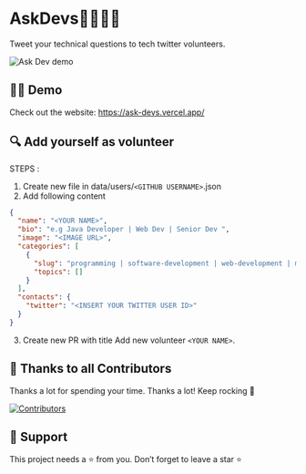# AskDevs👩‍💻👨‍💻
Tweet your technical questions to tech twitter volunteers.

![Ask Dev demo](https://dev-to-uploads.s3.amazonaws.com/uploads/articles/8lh8zorj818yy0zn1ged.gif)

## 👨‍💻 Demo

Check out the website: https://ask-devs.vercel.app/

## 🔍 Add yourself as volunteer
STEPS :
1. Create new file in data/users/`<GITHUB USERNAME>`.json
2. Add following content 
```json
{
  "name": "<YOUR NAME>",
  "bio": "e.g Java Developer | Web Dev | Senior Dev ",
  "image": "<IMAGE URL>",
  "categories": [
    {
      "slug": "programming | software-development | web-development | mobile-development | data-science",
      "topics": []
    }
  ],
  "contacts": {
    "twitter": "<INSERT YOUR TWITTER USER ID>"
  }
}
```
3. Create new PR with title Add new volunteer `<YOUR NAME>`.

## 🙌 Thanks to all Contributors

Thanks a lot for spending your time. Thanks a lot! Keep rocking 🍻

[![Contributors](https://contrib.rocks/image?repo=codewithvoid/AskDevs)](https://github.com/codewithvoid/AskDevs/graphs/contributors)


## 🙏 Support

This project needs a ⭐️ from you. Don’t forget to leave a star ⭐️
